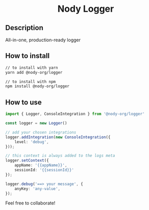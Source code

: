 
<center><h1>Nody Logger</h1></center>

## Description
All-in-one, production-ready logger

## How to install
```bash
// to install with yarn
yarn add @nody-org/logger

// to install with npm
npm install @nody-org/logger
```


## How to use

```typescript
import { Logger, ConsoleIntegration } from '@nody-org/logger'

const logger = new Logger()

// add your chosen integrations
logger.addIntegration(new ConsoleIntegration({
    level: 'debug',
}));

// this context is always added to the logs meta
logger.setContext({
    appName: '{{appName}}',
    sessionId: '{{sessionId}}'
});

logger.debug('==> your message', {
    anyKey: 'any-value',
});
```

Feel free to collaborate!